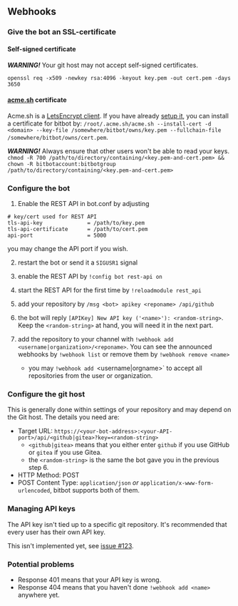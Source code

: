 ## Webhooks

### Give the bot an SSL-certificate

#### Self-signed certificate

***WARNING!*** Your git host may not accept self-signed certificates.

`openssl req -x509 -newkey rsa:4096 -keyout key.pem -out cert.pem -days 3650`

#### [acme.sh](https://github.com/Neilpang/acme.sh) certificate

Acme.sh is a [LetsEncrypt client](https://letsencrypt.org/). If you have
already [setup it](https://github.com/Neilpang/acme.sh/blob/master/README.md),
you can install a certificate for bitbot by: `/root/.acme.sh/acme.sh --install-cert -d <domain> --key-file /somewhere/bitbot/owns/key.pem --fullchain-file /somewhere/bitbot/owns/cert.pem`.

***WARNING!*** Always ensure that other users won't be able to read your
keys. `chmod -R 700 /path/to/directory/containing/<key.pem-and-cert.pem> &&  chown -R bitbotaccount:bitbotgroup /path/to/directory/containing/<key.pem-and-cert.pem>`

### Configure the bot

1. Enable the REST API in bot.conf by adjusting

```
# key/cert used for REST API
tls-api-key              = /path/to/key.pem
tls-api-certificate      = /path/to/cert.pem
api-port                 = 5000
```

you may change the API port if you wish.

2. restart the bot or send it a `SIGUSR1` signal

3. enable the REST API by `!config bot rest-api on`

4. start the REST API for the first time by `!reloadmodule rest_api`

5. add your repository by `/msg <bot> apikey <reponame> /api/github`

6. the bot will reply `[APIKey] New API key ('<name>'): <random-string>`.
   Keep the `<random-string>` at hand, you will need it in the next part.

7. add the repository to your channel with
   `!webhook add <username|organization>/<reponame>`. You can
   see the announced webhooks by `!webhook list` or remove them by
   `!webhook remove <name>`
    * you may `!webhook add `<username|orgname>` to accept all repositories
      from the user or organization.

### Configure the git host

This is generally done within settings of your repository and may depend
on the Git host. The details you need are:

* Target URL: `https://<your-bot-address>:<your-API-port>/api/<github|gitea>?key=<random-string>`
    * `<github|gitea>` means that you either enter `github` if you use
      GitHub or `gitea` if you use Gitea.
    * the `<random-string>` is the same the bot gave you in the previous
      step 6.
* HTTP Method: POST
* POST Content Type: `application/json` *or* `application/x-www-form-urlencoded`,
  bitbot supports both of them.

### Managing API keys

The API key isn't tied up to a specific git repository. It's recommended
that every user has their own API key.

This isn't implemented yet, see [issue #123](https://github.com/jesopo/bitbot/issues/123).

### Potential problems

* Response 401 means that your API key is wrong.
* Response 404 means that you haven't done `!webhook add <name>` anywhere
  yet.
